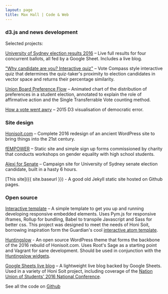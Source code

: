 ```yaml
---
layout: page
title: Max Hall | Code & Web
---
```

### d3.js and news development

Selected projects:

[University of Sydney election results 2016](http://honisoit.com/2016/10/elections-2016/) – Live full results for four concurrent ballots, all fed by a Google Sheet. Includes a live blog.

["Why candidate are you? Interactive quiz"](http://honisoit.com/2016/05/interactive-which-usu-candidate-should-i-vote-for/) – Vote Compass style interactive quiz that determines the quiz-taker's proximity to election candidates in vector space and returns their percentage similarity.

[Union Board Preference Flow](http://bl.ocks.org/maxhall/raw/5260ec62a5776d48c702/) – Animated chart of the distribution of preferences in a student election, annotated to explain the role of affirmative action and the Single Transferrable Vote counting method.

[How a vote went awry](http://honisoit.com/2015/06/hat-draw-decides-usu-vice-president-following-voting-error/) – 2015 D3 visualisation of democratic error.

### Site design

[Honisoit.com](http://honisoit.com/) – Complete 2016 redesign of an ancient WordPress site to bring things into the 21st century.

[fEMPOWER](http://fempowerworkshops.com) – Static site and simple sign up forms commissioned by charity that conducts workshops on gender equality with high school students.

[Alexi for Senate](http://alexiforsenate.com) – Campaign site for University of Sydney senate election candidate, built in a hasty 6 hours.

[This site]({{ site.baseurl }}) - A good old Jekyll static site hosted on Github pages.

### Open source
[Interactive template](https://github.com/maxhall/interactive-template) – A simple template to get you up and running developing responsive embedded elements. Uses Pym.js for responsive iframes, Rollup for bundling, Babel to transpile Javascript and Sass for better css. This project was designed to meet the needs of Honi Soit, borrowing inspiration form the Guardian's cool [interactive atom template](https://github.com/guardian/interactive-atom-template).

[Huntingslow](http://github.com/honisoit/huntingslow) - An open source WordPress theme that forms the backbone of the 2016 rebuild of Honisoit.com. Uses Root's Sage as a starting point and Vagrant for sane development. Should be used in conjunction with the [Huntingslow widgets](https://github.com/honisoit/huntingslow-widgets).

[Google Sheets live blog](https://github.com/honisoit/gsheet-live-blog) – A lightweight live blog backed by Google Sheets. Used in a variety of Honi Soit project, including coverage of the [Nation Union of Students' 2016 National Conference](http://honisoit.com/2016/12/live-from-hack-schoolies-nus-national-conference/).

See all the code on [Github](https://www.github.com/maxhall)
